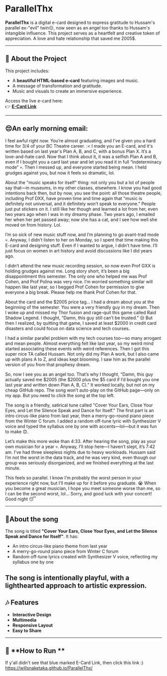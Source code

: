 # ParallelThx

**ParallelThx** is a digital e-card designed to express gratitude to Hussam's parallel ex-"evil" twin😔, now seen as an angel too thanks to Hussam's intangible influence. This project serves as a heartfelt and creative token of appreciation. A love and hate relationship that saved me 2005$.

---
## 🌟 **About the Project**

This project includes:
- A **beautiful HTML-based e-card** featuring images and music.
- A message of transformation and gratitude.
- Music and visuals to create an immersive experience.

Access the live e-card here:  
👉 **[E-Card Link](https://willsnaketaka.github.io/ParallelThx/)**

---
## 😔**An early morning email:**
I feel awful right now. You’re almost graduating, and I’ve given you a hard time for 3/4 of your BC Theatre career. :< I made you an E-card, and it's written based on last year's Plan A, B, and C, with a bonus Plan X. It’s a love-and-hate card. Now that I think about it, it was a selfish Plan A and B, even if I bought you a card last year and let you read it in full “indeterminacy mode” 💀. Then I messed up, and everyone started being mean. I held grudges against you, but now it feels so dramatic, lol.

About the "music speaks for itself" thing: not only you but a lot of people say that—in museums, in my other classes, elsewhere. I know you had good intentions back then, but by now, you see the point: all those theatre people, including Prof DXX, have proven time and time again that "music is definitely not universal, and it definitely won’t speak to everyone." People just put stickers on it. I still like her though and learned a lot from her, even two years ago when I was in my dreamy phase. Two years ago, I emailed her when her pet passed away; now she has a cat, and I see how well she moved on from history. Lol.

I’m so sick of new music stuff now, and I’m planning to go avant-trad mode 💀. Anyway, I didn’t listen to her on Monday, so I spent that time making this E-card and designing stuff. Even if I wanted to argue, I didn’t have time. I’ll just focus on women in art history and avoid discussions like I did years ago.

I didn’t attend the new music recording session, so now even Prof GXX is holding grudges against me. Long story short, it’s been a big disappointment this semester. The only one who helped me was Prof Cohen, and Prof Polina was very nice. I’m worried something similar will happen like last year, so I begged Prof Cohen for permission to give everyone a big break. Please help me thank Prof Cohen for that.

About the card and the $2005 price tag… I had a dream about you at the beginning of the semester. You were a very friendly guy in my dream. Then I woke up and missed my Thor fusion and rage-quit this game called Raid Shadow Legend. I thought, “Damn, this guy still can’t be trusted.” 😒 But then I realized, by quitting that game, I saved at least $2000 in credit card disasters and could focus on data science and tech courses.

I had a similar parallel problem with my tech courses too—so many arrogant and mean people. Almost everything felt like last year, so my weird mind started associating these events with weird references. Then I got this super nice TA called Hussam. Not only did my Plan A work, but I also came up with plans A to Z, and ideas kept blooming. I saw him as the parallel version of you from that prophesy dream.

So, now I see you as an angel too. That’s why I thought, “Damn, this guy actually saved me $2005 (the $2000 plus the $5 card if I’d bought you one last year and written down Plan A, B, C).” It worked locally, but not on my cheap GitHub repo. The song won’t auto-play on the GitHub page—only on my app. But you need to click the song at the top left.

The song is a friendly, satirical tune called "Cover Your Ears, Close Your Eyes, and Let the Silence Speak and Dance for Itself." The first part is an intro circus-like piano from last year, then a merry-go-round piano piece from the Winter C forum. I added a random off-tune lyric with Synthesizer V voice and typed the syllabus one by one with accents—lol—but it was fun to make 😊.

Let’s make this more woke than 4:33. After hearing the song, play as your own musician for a year 💀. Anyway, I’ll stop here—I haven’t slept, it’s 7:42 am. I’ve had three sleepless nights due to heavy workloads. Hussam said I’m not the worst in the data track, and he was very kind, even though our group was seriously disorganized, and we finished everything at the last minute.

This feels so parallel. I know I’m probably the worst person in your experience right now, but I’ll make up for it before you graduate. 😭 When you become a great musician, I hope you meet someone worse than me, so I can be the second worst, lol… Sorry, and good luck with your concert! Good night 😴

---
## 🤖**About the song**
The song is titled **"Cover Your Ears, Close Your Eyes, and Let the Silence Speak and Dance for Itself"**. It has:
- An intro circus-like piano theme from last year
- A merry-go-round piano piece from Winter C forum
- Random off-tune lyrics created with Synthesizer V voice, reflecting my syllabus one by one

The song is intentionally playful, with a lighthearted approach to artistic expression.
---
## 🎶 **Features**

- **Interactive Design** 
- **Multimedia** 
- **Responsive Layout** 
- **Easy to Share** 

---

## 🚀 **How to Run **

If y'all didn't see that blue marked E-Card Link, then click this link :) 
https://willsnaketaka.github.io/ParallelThx/
